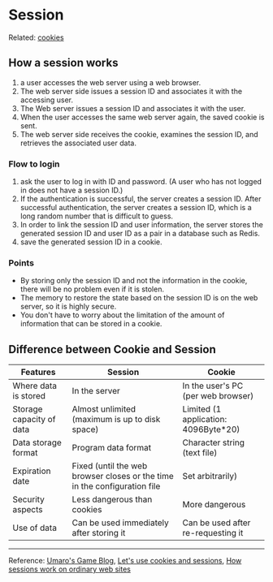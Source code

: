 # Session
Related: [cookies](../../C/Cookies)

## How a session works
1. a user accesses the web server using a web browser.
2. The web server side issues a session ID and associates it with the accessing user.
3. The Web server issues a session ID and associates it with the user.
4. When the user accesses the same web server again, the saved cookie is sent.
5. The web server side receives the cookie, examines the session ID, and retrieves the associated user data. 

### Flow to login
1. ask the user to log in with ID and password. (A user who has not logged in does not have a session ID.)
2. If the authentication is successful, the server creates a session ID. After successful authentication, the server creates a session ID, which is a long random number that is difficult to guess.
3. In order to link the session ID and user information, the server stores the generated session ID and user ID as a pair in a database such as Redis.
4. save the generated session ID in a cookie.

### Points
- By storing only the session ID and not the information in the cookie, there will be no problem even if it is stolen.
- The memory to restore the state based on the session ID is on the web server, so it is highly secure.
- You don't have to worry about the limitation of the amount of information that can be stored in a cookie.

## Difference between Cookie and Session
| Features | Session | Cookie |
| --- | --- | --- |
| Where data is stored | In the server | In the user's PC (per web browser) |
| Storage capacity of data | Almost unlimited (maximum is up to disk space) | Limited (1 application: 4096Byte*20)
| Data storage format | Program data format | Character string (text file) |
| Expiration date | Fixed (until the web browser closes or the time in the configuration file | Set arbitrarily) |
| Security aspects | Less dangerous than cookies | More dangerous |
| Use of data | Can be used immediately after storing it | Can be used after re-requesting it |


***

Reference: [Umaro's Game Blog](https://umaroidblog.com/webtechnology1),
[Let's use cookies and sessions](https://kanda-it-school-kensyu.com/php-basic-contents/pb_ch11/pb_1103/),
[How sessions work on ordinary web sites](https://blog.kozakana.net/2017/08/about_web_session/)